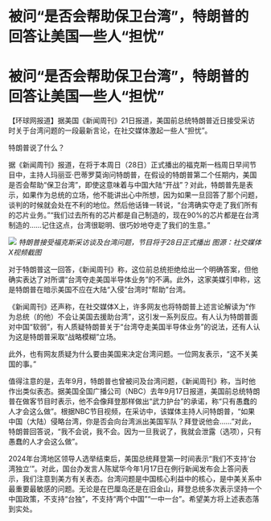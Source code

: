 # 被问“是否会帮助保卫台湾”，特朗普的回答让美国一些人“担忧”

# 被问“是否会帮助保卫台湾”，特朗普的回答让美国一些人“担忧”

【环球网报道】据美国《新闻周刊》21日报道，美国前总统特朗普近日接受采访时关于台湾问题的一段最新言论，在社交媒体激起一些人“担忧”。

特朗普说了什么？

据《新闻周刊》报道，在将于本周日（28日）正式播出的福克斯一档周日早间节目中，主持人玛丽亚·巴蒂罗莫询问特朗普，在假设的特朗普第二个任期内，美国是否会帮助“保卫台湾”，即使这意味着与中国大陆“开战”？对此，特朗普先是表示，如果作为总统的立场，他不能讲出心中所想，因为如果一旦回答了那个问题，谈判的时候就会处在不利的地位。然后他话锋一转说，“台湾确实夺走了我们所有的芯片业务。”“我们过去所有的芯片都是自己制造的，现在90%的芯片都是在台湾制造的……记住这点，台湾很聪明、很巧妙地夺走了我们的生意。”

![](https://inews.gtimg.com/om_bt/OaZ1gZTtdjennprU_2JALEhKAhS9DnvmXeAUImg_4HHKEAA/1000)
_特朗普接受福克斯采访谈及台湾问题，节目将于28日正式播出 图源：社交媒体X视频截图_

对于特朗普这一回答，《新闻周刊》称，这位前总统拒绝给出一个明确答案，但他确实表达了对所谓“台湾夺走美国半导体业务”的不满。此外，这家美媒引申称，这是特朗普在暗示美国不应在大陆“入侵”台湾时“帮助”台湾。

《新闻周刊》还声称，在社交媒体X上，许多网友也将特朗普上述言论解读为“作为总统（的他）不会让美国去援助台湾”，这引发一系列反应。有人认为特朗普面对中国“软弱”，有人质疑特朗普关于“台湾夺走美国半导体业务”的说法，还有人认为这是特朗普采取“战略模糊”立场。

此外，也有网友质疑为什么要由美国来决定台湾问题。一位网友表示，“这不关美国的事。”

值得注意的是，去年9月，特朗普也曾被问及台湾问题，《新闻周刊》称，当时他作出类似表态。据美国全国广播公司（NBC）去年9月17日报道，美国前总统特朗普在做客节目时表示，他不会像拜登那样做出“武力护台”的承诺，称“只有愚蠢的人才会这么做”。根据NBC节目视频，在采访中，该媒体主持人问特朗普，“如果中国（大陆）侵略台湾，你是否会向台湾派出美国军队？拜登说他会……”对此，特朗普回答说，“我不会说，我不会。因为一旦我说了，我就会泄露（选项），只有愚蠢的人才会这么做”。

2024年台湾地区领导人选举结束后，美国总统拜登第一时间表示“我们不支持‘台湾独立’”。对此，国台办发言人陈斌华今年1月17日在例行新闻发布会上答问表示，我们注意到美方有关表态。台湾问题是中国核心利益中的核心，是中美关系中最重要最敏感的问题。无论是在巴厘岛还是在旧金山，拜登总统多次表示坚持一个中国政策，不支持“台独”，不支持“两个中国”“一中一台”。希望美方将上述表态落到实处。

